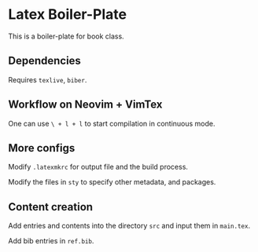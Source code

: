# Latex Boiler-Plate

This is a boiler-plate for book class.

## Dependencies

Requires `texlive`, `biber`.

## Workflow on Neovim + VimTex

One can use `\ + l + l` to start compilation in continuous mode.

## More configs

Modify `.latexmkrc` for output file and the build process.

Modify the files in `sty` to specify other metadata, and packages.

## Content creation

Add entries and contents into the directory `src` and input them in `main.tex`.

Add bib entries in `ref.bib`.
